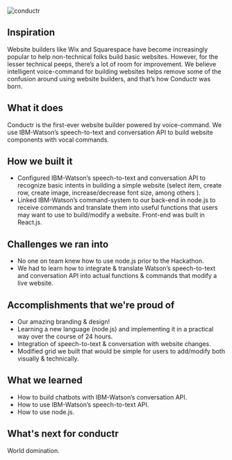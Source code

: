![conductr](https://challengepost-s3-challengepost.netdna-ssl.com/photos/production/software_photos/000/513/648/datas/gallery.jpg "")

## Inspiration
Website builders like Wix and Squarespace have become increasingly popular to help non-technical folks build basic websites. However, for the lesser technical peeps, there’s a lot of room for improvement. We believe intelligent voice-command for building websites helps remove some of the confusion around using website builders, and that’s how Conductr was born.

## What it does
Conductr is the first-ever website builder powered by voice-command. We use IBM-Watson’s speech-to-text and conversation API to build website components with vocal commands. 

## How we built it
- Configured IBM-Watson’s speech-to-text and conversation API to recognize basic intents in building a simple website (select item, create row, create image, increase/decrease font size, among others ).
- Linked IBM-Watson’s command-system to our back-end in node.js to receive commands and translate them into useful functions that users may want to use to build/modify a website. Front-end was built in React.js.

## Challenges we ran into
- No one on team knew how to use node.js prior to the Hackathon.
- We had to learn how to integrate & translate Watson’s speech-to-text and conversation API into actual functions & commands that modify a live website.

## Accomplishments that we're proud of
- Our amazing branding & design!
- Learning a new language (node.js) and implementing it in a practical way over the course of 24 hours.
- Integration of speech-to-text & conversation with website changes.
- Modified grid we built that would be simple for users to add/modify both visually & technically.

## What we learned
- How to build chatbots with IBM-Watson’s conversation API.
- How to use IBM-Watson’s speech-to-text API.
- How to use node.js.

## What's next for conductr
World domination.
